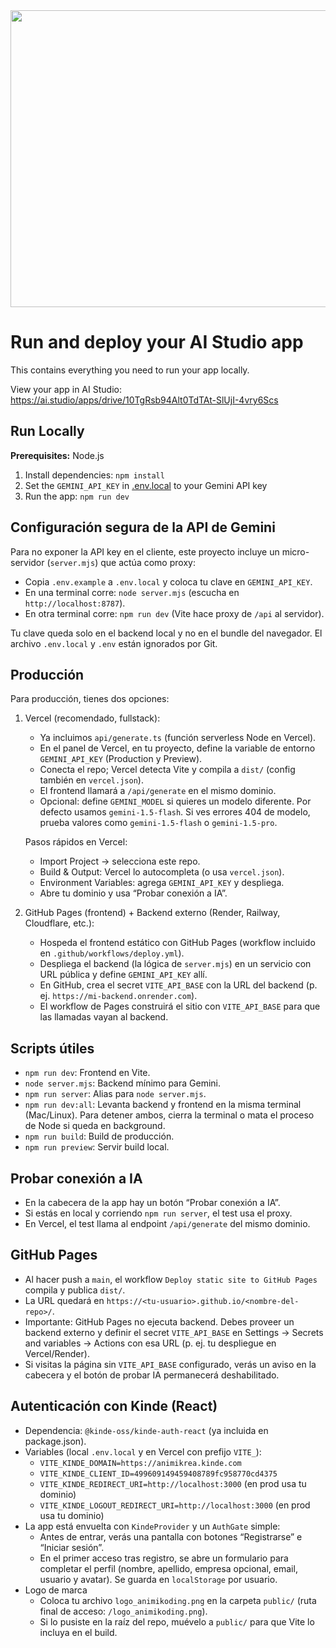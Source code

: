 <div align="center">
<img width="1200" height="475" alt="GHBanner" src="https://github.com/user-attachments/assets/0aa67016-6eaf-458a-adb2-6e31a0763ed6" />
</div>

# Run and deploy your AI Studio app

This contains everything you need to run your app locally.

View your app in AI Studio: https://ai.studio/apps/drive/10TgRsb94Alt0TdTAt-SlUjI-4vry6Scs

## Run Locally

**Prerequisites:**  Node.js


1. Install dependencies:
   `npm install`
2. Set the `GEMINI_API_KEY` in [.env.local](.env.local) to your Gemini API key
3. Run the app:
   `npm run dev`

## Configuración segura de la API de Gemini

Para no exponer la API key en el cliente, este proyecto incluye un micro-servidor (`server.mjs`) que actúa como proxy:

- Copia `.env.example` a `.env.local` y coloca tu clave en `GEMINI_API_KEY`.
- En una terminal corre: `node server.mjs` (escucha en `http://localhost:8787`).
- En otra terminal corre: `npm run dev` (Vite hace proxy de `/api` al servidor).

Tu clave queda solo en el backend local y no en el bundle del navegador. El archivo `.env.local` y `.env` están ignorados por Git.

## Producción

Para producción, tienes dos opciones:

1) Vercel (recomendado, fullstack):
   - Ya incluimos `api/generate.ts` (función serverless Node en Vercel).
   - En el panel de Vercel, en tu proyecto, define la variable de entorno `GEMINI_API_KEY` (Production y Preview).
   - Conecta el repo; Vercel detecta Vite y compila a `dist/` (config también en `vercel.json`).
   - El frontend llamará a `/api/generate` en el mismo dominio.
   - Opcional: define `GEMINI_MODEL` si quieres un modelo diferente. Por defecto usamos `gemini-1.5-flash`. Si ves errores 404 de modelo, prueba valores como `gemini-1.5-flash` o `gemini-1.5-pro`.

   Pasos rápidos en Vercel:
   - Import Project → selecciona este repo.
   - Build & Output: Vercel lo autocompleta (o usa `vercel.json`).
   - Environment Variables: agrega `GEMINI_API_KEY` y despliega.
   - Abre tu dominio y usa “Probar conexión a IA”.

2) GitHub Pages (frontend) + Backend externo (Render, Railway, Cloudflare, etc.):
   - Hospeda el frontend estático con GitHub Pages (workflow incluido en `.github/workflows/deploy.yml`).
   - Despliega el backend (la lógica de `server.mjs`) en un servicio con URL pública y define `GEMINI_API_KEY` allí.
   - En GitHub, crea el secret `VITE_API_BASE` con la URL del backend (p. ej. `https://mi-backend.onrender.com`).
   - El workflow de Pages construirá el sitio con `VITE_API_BASE` para que las llamadas vayan al backend.

## Scripts útiles

- `npm run dev`: Frontend en Vite.
- `node server.mjs`: Backend mínimo para Gemini.
- `npm run server`: Alias para `node server.mjs`.
- `npm run dev:all`: Levanta backend y frontend en la misma terminal (Mac/Linux). Para detener ambos, cierra la terminal o mata el proceso de Node si queda en background.
- `npm run build`: Build de producción.
- `npm run preview`: Servir build local.

## Probar conexión a IA

- En la cabecera de la app hay un botón “Probar conexión a IA”.
- Si estás en local y corriendo `npm run server`, el test usa el proxy.
- En Vercel, el test llama al endpoint `/api/generate` del mismo dominio.

## GitHub Pages

- Al hacer push a `main`, el workflow `Deploy static site to GitHub Pages` compila y publica `dist/`.
- La URL quedará en `https://<tu-usuario>.github.io/<nombre-del-repo>/`.
- Importante: GitHub Pages no ejecuta backend. Debes proveer un backend externo y definir el secret `VITE_API_BASE` en Settings → Secrets and variables → Actions con esa URL (p. ej. tu despliegue en Vercel/Render).
- Si visitas la página sin `VITE_API_BASE` configurado, verás un aviso en la cabecera y el botón de probar IA permanecerá deshabilitado.
## Autenticación con Kinde (React)

- Dependencia: `@kinde-oss/kinde-auth-react` (ya incluida en package.json).
- Variables (local `.env.local` y en Vercel con prefijo `VITE_`):
  - `VITE_KINDE_DOMAIN=https://animikrea.kinde.com`
  - `VITE_KINDE_CLIENT_ID=499609149459408789fc958770cd4375`
  - `VITE_KINDE_REDIRECT_URI=http://localhost:3000` (en prod usa tu dominio)
  - `VITE_KINDE_LOGOUT_REDIRECT_URI=http://localhost:3000` (en prod usa tu dominio)
- La app está envuelta con `KindeProvider` y un `AuthGate` simple:
  - Antes de entrar, verás una pantalla con botones “Registrarse” e “Iniciar sesión”.
  - En el primer acceso tras registro, se abre un formulario para completar el perfil (nombre, apellido, empresa opcional, email, usuario y avatar). Se guarda en `localStorage` por usuario.
- Logo de marca
  - Coloca tu archivo `logo_animikoding.png` en la carpeta `public/` (ruta final de acceso: `/logo_animikoding.png`).
  - Si lo pusiste en la raíz del repo, muévelo a `public/` para que Vite lo incluya en el build.
